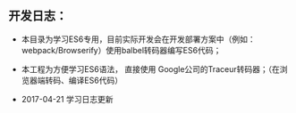 ## 开发日志：
* 本目录为学习ES6专用，目前实际开发会在开发部署方案中（例如： webpack/Browserify）使用balbel转码器编写ES6代码；
* 本工程为方便学习ES6语法， 直接使用 Google公司的Traceur转码器；（在浏览器端转码、编译ES6代码）

* 2017-04-21 学习日志更新
